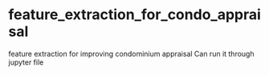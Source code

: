 # feature_extraction_for_condo_appraisal
feature extraction for improving condominium appraisal
Can run it through jupyter file
